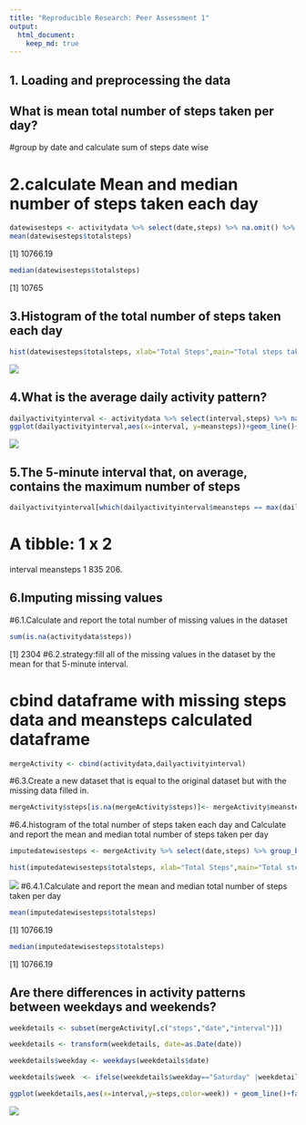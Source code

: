 ```yaml
---
title: "Reproducible Research: Peer Assessment 1"
output: 
  html_document:
    keep_md: true
---
```



## 1. Loading and preprocessing the data




## What is mean total number of steps taken per day?
#group by date and calculate sum of steps date wise
# 2.calculate Mean and median number of steps taken each day


```r
datewisesteps <- activitydata %>% select(date,steps) %>% na.omit() %>% group_by(date) %>% summarise(totalsteps=sum(steps))
mean(datewisesteps$totalsteps)
```

[1] 10766.19

```r
median(datewisesteps$totalsteps)
```

[1] 10765
## 3.Histogram of the total number of steps taken each day

```r
hist(datewisesteps$totalsteps, xlab="Total Steps",main="Total steps taken per day ", breaks = 20)
```

![](PA1_template_files/figure-html/unnamed-chunk-2-1.png)<!-- -->
## 4.What is the average daily activity pattern?


```r
dailyactivityinterval <- activitydata %>% select(interval,steps) %>% na.omit() %>% group_by(interval) %>% summarize(meansteps=mean(steps))
ggplot(dailyactivityinterval,aes(x=interval, y=meansteps))+geom_line()+ggtitle("Average daily activity pattern")
```

![](PA1_template_files/figure-html/unnamed-chunk-3-1.png)<!-- -->

## 5.The 5-minute interval that, on average, contains the maximum number of steps


```r
dailyactivityinterval[which(dailyactivityinterval$meansteps == max(dailyactivityinterval$meansteps)),]
```

# A tibble: 1 x 2
  interval meansteps
     <int>     <dbl>
1      835      206.
## 6.Imputing missing values
#6.1.Calculate and report the total number of missing values in the dataset 


```r
sum(is.na(activitydata$steps))
```

[1] 2304
#6.2.strategy:fill  all of the missing values in the dataset by the mean for that 5-minute interval.
# cbind dataframe with missing steps data and meansteps calculated dataframe


```r
mergeActivity <- cbind(activitydata,dailyactivityinterval)
```
#6.3.Create a new dataset that is equal to the original dataset but with the missing data filled in.

```r
mergeActivity$steps[is.na(mergeActivity$steps)]<- mergeActivity$meansteps[is.na(mergeActivity$steps)]
```
#6.4.histogram of the total number of steps taken each day and Calculate and report the mean and median total number of steps taken per day

```r
imputedatewisesteps <- mergeActivity %>% select(date,steps) %>% group_by(date) %>% summarise(totalsteps=sum(steps))

hist(imputedatewisesteps$totalsteps, xlab="Total Steps",main="Total steps taken per day ", breaks = 20)
```

![](PA1_template_files/figure-html/unnamed-chunk-8-1.png)<!-- -->
#6.4.1.Calculate and report the mean and median total number of steps taken per day

```r
mean(imputedatewisesteps$totalsteps)
```

[1] 10766.19

```r
median(imputedatewisesteps$totalsteps)
```

[1] 10766.19
## Are there differences in activity patterns between weekdays and weekends?

```r
weekdetails <- subset(mergeActivity[,c("steps","date","interval")])

weekdetails <- transform(weekdetails, date=as.Date(date))

weekdetails$weekday <- weekdays(weekdetails$date)

weekdetails$week  <- ifelse(weekdetails$weekday=="Saturday" |weekdetails$weekday=="Sunday","Weekend","Weekday")

ggplot(weekdetails,aes(x=interval,y=steps,color=week)) + geom_line()+facet_grid(week~.)+xlab("Interval")+ylab("Steps")+ggtitle("Activity patterns in weekdays and weekends")
```

![](PA1_template_files/figure-html/unnamed-chunk-10-1.png)<!-- -->

